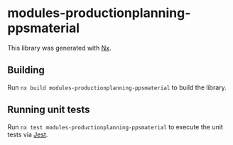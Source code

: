 # modules-productionplanning-ppsmaterial

This library was generated with [Nx](https://nx.dev).

## Building

Run `nx build modules-productionplanning-ppsmaterial` to build the library.

## Running unit tests

Run `nx test modules-productionplanning-ppsmaterial` to execute the unit tests via [Jest](https://jestjs.io).

